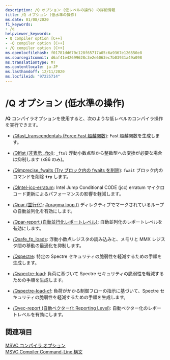 ```yaml
---
description: /Q オプション (低レベルの操作) の詳細情報
title: /Q オプション (低水準の操作)
ms.date: 01/08/2020
f1_keywords:
- /q
helpviewer_keywords:
- Q compiler option [C++]
- -Q compiler option [C++]
- /Q compiler option [C++]
ms.openlocfilehash: f01781dd670c128f65717a05c6a9367e126550e8
ms.sourcegitcommit: d6af41e42699628c3e2e6063ec7b03931a49a098
ms.translationtype: MT
ms.contentlocale: ja-JP
ms.lasthandoff: 12/11/2020
ms.locfileid: "97225714"
---
```

# <a name="q-options-low-level-operations"></a>/Q オプション (低水準の操作)

**/Q** コンパイラオプションを使用すると、次のような低レベルのコンパイラ操作を実行できます。

- [/Qfast_transcendentals (Force Fast 超越関数)](qfast-transcendentals-force-fast-transcendentals.md): Fast 超越関数を生成します。

- [/QIfist (非表示 _ftol)](qifist-suppress-ftol.md): `_ftol` 浮動小数点型から整数型への変換が必要な場合は抑制します (x86 のみ)。

- [/Qimprecise_fwaits (Try ブロック内の fwaits を削除)](qimprecise-fwaits-remove-fwaits-inside-try-blocks.md): `fwait` ブロック内のコマンドを削除 **`try`** します。

- [/QIntel-jcc-erratum](qintel-jcc-erratum.md): Intel Jump Conditional CODE (jcc) erratum マイクロコード更新によるパフォーマンスの影響を軽減します。

- [/Qpar (並行化)](qpar-auto-parallelizer.md): [#pragma loop ()](../../preprocessor/loop.md) ディレクティブでマークされているループの自動並列化を有効にします。

- [/Qpar-report (自動並行化レポートレベル)](qpar-report-auto-parallelizer-reporting-level.md): 自動並列化のレポートレベルを有効にします。

- [/Qsafe_fp_loads](qsafe-fp-loads.md): 浮動小数点レジスタの読み込みと、メモリと MMX レジスタ間の移動の最適化を抑制します。

- [/Qspectre](qspectre.md): 特定の Spectre セキュリティの脆弱性を軽減するための手順を生成します。

- [/Qspectre-load](qspectre-load.md): 負荷に基づいて Spectre セキュリティの脆弱性を軽減するための手順を生成します。

- [/Qspectre-load-cf](qspectre-load-cf.md): 負荷がかかる制御フローの指示に基づいて、Spectre セキュリティの脆弱性を軽減するための手順を生成します。

- [/Qvec-report (自動ベクター化 Reporting Level)](qvec-report-auto-vectorizer-reporting-level.md): 自動ベクター化のレポートレベルを有効にします。

## <a name="see-also"></a>関連項目

[MSVC コンパイラ オプション](compiler-options.md)<br/>
[MSVC Compiler Command-Line 構文](compiler-command-line-syntax.md)
